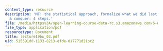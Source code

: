 ```yaml
---
content_type: resource
description: 'MT: the statistical approach, formalize what we did last time, divide
  & conquer: 4 steps.'
file: /media/https%3A/open-learning-course-data-rc.s3.amazonaws.com/6-863j-natural-language-and-the-computer-representation-of-knowledge-spring-2003/515391d011338213efde817771d21bc2_lecture19bw_03.pdf
file_type: application/pdf
resourcetype: Document
title: lecture19bw_03.pdf
uid: 515391d0-1133-8213-efde-817771d21bc2
---
```

